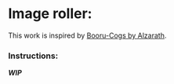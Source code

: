 # Image roller:
This work is inspired by [Booru-Cogs by Alzarath](https://github.com/Alzarath/Booru-Cogs).

### Instructions:
***WIP***
